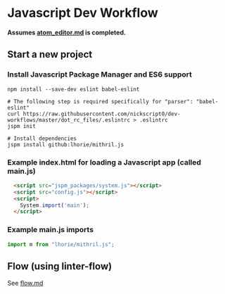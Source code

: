 # Javascript Dev Workflow
**Assumes [atom_editor.md](atom_editor.md) is completed.**
## Start a new project
### Install Javascript Package Manager and ES6 support
```
npm install --save-dev eslint babel-eslint

# The following step is required specifically for "parser": "babel-eslint"
curl https://raw.githubusercontent.com/nickscript0/dev-workflows/master/dot_rc_files/.eslintrc > .eslintrc
jspm init

# Install dependencies
jspm install github:lhorie/mithril.js
```

### Example index.html for loading a Javascript app (called main.js)
```html
  <script src="jspm_packages/system.js"></script>
  <script src="config.js"></script>
  <script>
    System.import('main');
  </script>
```

### Example main.js imports
```js
import m from "lhorie/mithril.js";
```

## Flow (using linter-flow)
See [flow.md](flow.md)
